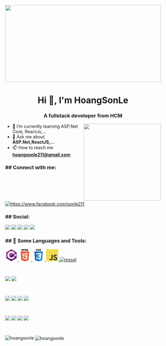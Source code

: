 <img src="https://www.arcanainfo.com/wp-content/uploads/2022/09/react-banner.jpg" height ="250px" width="100%"/>
<h1 align="center">Hi 👋, I'm HoangSonLe</h1>
<h3 align="center">A fullstack developer from HCM</h3>
<img align="right" src= "https://cdn.dribbble.com/users/1162077/screenshots/3848914/programmer.gif" width = "250px" height= "250px"/>

- 🌱 I’m currently learning ASP.Net Core, ReactJs,...
- 💬 Ask me about **ASP.Net,ReactJS,...**
- 📫 How to reach me **hoangsonle211@gmail.com**

<h3 align="left">## Connect with me:</h3>
<p align="left">
    <a href="https://fb.com/https://www.facebook.com/sonle211" target="blank"
        ><img
            align="center"
            src="https://raw.githubusercontent.com/rahuldkjain/github-profile-readme-generator/master/src/images/icons/Social/facebook.svg"
            alt="https://www.facebook.com/sonle211"
            height="30"
            width="40"
    /></a>
</p>

<h3 align="left">## Social:</h3>
<p align="left">

![](https://img.shields.io/badge/Bitbucket-0747a6?style=for-the-badge&logo=bitbucket&logoColor=white)
![](https://img.shields.io/badge/Jira-0052CC?style=for-the-badge&logo=Jira&logoColor=white)
![](https://img.shields.io/badge/GitHub-100000?style=for-the-badge&logo=github&logoColor=white)
![](https://img.shields.io/badge/Sourcetree-0052CC?style=for-the-badge&logo=Sourcetree&logoColor=white)
![](https://img.shields.io/badge/Slack-4A154B?style=for-the-badge&logo=slack&logoColor=white)

</p>

<h3 align="left">## 🔧 Some Languages and Tools:</h3>
<p align="left">
    <a href="https://www.w3schools.com/cs/" target="_blank" rel="noreferrer">
        <img
            src="https://raw.githubusercontent.com/devicons/devicon/master/icons/csharp/csharp-original.svg"
            alt="csharp"
            width="40"
            height="40"
        />
    </a>
    <a href="https://www.w3.org/html/" target="_blank" rel="noreferrer">
        <img
            src="https://raw.githubusercontent.com/devicons/devicon/master/icons/html5/html5-original-wordmark.svg"
            alt="html5"
            width="40"
            height="40"
        />
    </a>
    <!-- CSS -->
    <a href="https://www.w3schools.com/css/" target="_blank" rel="noreferrer">
        <img
            src="https://raw.githubusercontent.com/devicons/devicon/master/icons/css3/css3-original-wordmark.svg"
            alt="css3"
            width="40"
            height="40"
        />
    </a>
    <a
        href="https://developer.mozilla.org/en-US/docs/Web/JavaScript"
        target="_blank"
        rel="noreferrer"
    >
        <img
            src="https://raw.githubusercontent.com/devicons/devicon/master/icons/javascript/javascript-original.svg"
            alt="javascript"
            width="40"
            height="40"
        />
    </a>
    <a
        href="https://www.microsoft.com/en-us/sql-server"
        target="_blank"
        rel="noreferrer"
    >
        <img
            src="https://www.svgrepo.com/show/303229/microsoft-sql-server-logo.svg"
            alt="mssql"
            width="40"
            height="40"
        />
    </a>
    <br/>
</p>

<br/>

![](https://img.shields.io/badge/.NET-5C2D91?style=for-the-badge&logo=.net&logoColor=white)
![](https://img.shields.io/badge/React-20232A?style=for-the-badge&logo=react&logoColor=61DAFB)

<br/>

![](https://img.shields.io/badge/Redux-593D88?style=for-the-badge&logo=redux&logoColor=white)
![](https://img.shields.io/badge/Material--UI-0081CB?style=for-the-badge&logo=material-ui&logoColor=white)
![](https://img.shields.io/badge/Sass-CC6699?style=for-the-badge&logo=sass&logoColor=white)
![](https://img.shields.io/badge/Bootstrap-563D7C?style=for-the-badge&logo=bootstrap&logoColor=white)

<br/>

![](https://img.shields.io/badge/Visual_Studio-5C2D91?style=flat&logo=visual%20studio&logoColor=white)
![](https://img.shields.io/badge/Visual_Studio_Code-0078D4?style=flat&logo=visualstudiocode&logoColor=#2496ED&color=2bbc8a)
![](https://img.shields.io/badge/Postman-blueviolet?style=flat&logo=postman&logoColor=#2496ED&color=2bbc8a)
![](https://img.shields.io/badge/Swagger-00B14F?style=flat&logo=swagger&logoColor=#2496ED&color=2bbc8a)

<br/>

<p>
    <img
        align="left"
        src="https://github-readme-stats.vercel.app/api/top-langs?username=hoangsonle&show_icons=true&locale=en&layout=compact"
        alt="hoangsonle"
    />
</p>

<p>
    &nbsp;<img
        align="center"
        src="https://github-readme-stats.vercel.app/api?username=hoangsonle&show_icons=true&locale=en"
        alt="hoangsonle"
    />
</p>

